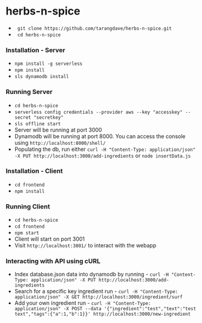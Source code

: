 # herbs-n-spice

+ ``` git clone https://github.com/tarangdave/herbs-n-spice.git```
+ ``` cd herbs-n-spice```

### Installation - Server

+ ``` npm install -g serverless ```
+ ``` npm install ```
+ ``` sls dynamodb install ```

### Running Server

+ ``` cd herbs-n-spice ```
+ ``` serverless config credentials --provider aws --key "accesskey" --secret "secretkey" ```
+ ``` sls offline start ```
+ Server will be running at port 3000
+ Dynamodb will be running at port 8000. You can access the console using ``` http://localhost:8000/shell/ ```
+ Populating the db, run either ``` curl -H "Content-Type: application/json" -X PUT http://localhost:3000/add-ingredients ``` or ``` node insertData.js ```

### Installation - Client

+ ``` cd frontend ```
+ ``` npm install ```

### Running Client

+ ``` cd herbs-n-spice ```
+ ``` cd frontend ```
+ ``` npm start ```
+ Client will start on port 3001
+ Visit ``` http://localhost:3001/ ``` to interact with the webapp

### Interacting with API using cURL

+ Index database.json data into dynamodb by running - ``` curl -H "Content-Type: application/json" -X PUT http://localhost:3000/add-ingredients ```
+ Search for a specific key ingredient run - ``` curl -H "Content-Type: application/json" -X GET http://localhost:3000/ingredient/surf ```
+ Add your own ingredient run - ``` curl -H "Content-Type: application/json" -X POST --data '{"ingredient":"test","text":"test text","tags":{"a":1,"b":1}}' http://localhost:3000/new-ingredient ```
